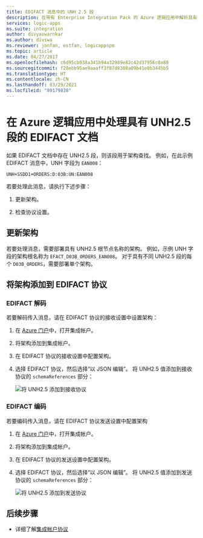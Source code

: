 ```yaml
---
title: EDIFACT 消息中的 UNH 2.5 段
description: 在带有 Enterprise Integration Pack 的 Azure 逻辑应用中解析具有 UNH2.5 段的 EDIFACT 消息
services: logic-apps
ms.suite: integration
author: divyaswarnkar
ms.author: divswa
ms.reviewer: jonfan, estfan, logicappspm
ms.topic: article
ms.date: 04/27/2017
ms.openlocfilehash: c6d95cb938a341b94a32989e82c42d37956c0a80
ms.sourcegitcommit: f28ebb95ae9aaaff3f87d8388a09b41e0b3445b5
ms.translationtype: HT
ms.contentlocale: zh-CN
ms.lasthandoff: 03/29/2021
ms.locfileid: "89179838"
---
```

# <a name="handle-edifact-documents-with-unh25-segments-in-azure-logic-apps"></a>在 Azure 逻辑应用中处理具有 UNH2.5 段的 EDIFACT 文档

如果 EDIFACT 文档中存在 UNH2.5 段，则该段用于架构查找。 例如，在此示例 EDIFACT 消息中，UNH 字段为 `EAN008`：

`UNH+SSDD1+ORDERS:D:03B:UN:EAN008`

若要处理此消息，请执行下述步骤：

1. 更新架构。

1. 检查协议设置。

## <a name="update-the-schema"></a>更新架构

若要处理消息，需要部署具有 UNH2.5 根节点名称的架构。 例如，示例 UNH 字段的架构根名称为 `EFACT_D03B_ORDERS_EAN008`。 对于具有不同 UNH2.5 段的每个 `D03B_ORDERS`，需要部署单个架构。

## <a name="add-schema-to-edifact-agreement"></a>将架构添加到 EDIFACT 协议

### <a name="edifact-decode"></a>EDIFACT 解码

若要解码传入消息，请在 EDIFACT 协议的接收设置中设置架构：

1. 在 [Azure 门户](https://portal.azure.com)中，打开集成帐户。

1. 将架构添加到集成帐户。

1. 在 EDIFACT 协议的接收设置中配置架构。

1. 选择 EDIFACT 协议，然后选择“以 JSON 编辑”。 将 UNH2.5 值添加到接收协议的 `schemaReferences` 部分：

   ![将 UNH2.5 添加到接收协议](./media/logic-apps-enterprise-integration-edifact_inputfile_unh2.5/image1.png)

### <a name="edifact-encode"></a>EDIFACT 编码

若要编码传入消息，请在 EDIFACT 协议发送设置中配置架构

1. 在 [Azure 门户](https://portal.azure.com)中，打开集成帐户。

1. 将架构添加到集成帐户。

1. 在 EDIFACT 协议的发送设置中配置架构。

1. 选择 EDIFACT 协议，然后选择“以 JSON 编辑”。 将 UNH2.5 值添加到发送协议的 `schemaReferences` 部分：

   ![将 UNH2.5 添加到发送协议](./media/logic-apps-enterprise-integration-edifact_inputfile_unh2.5/image2.png)

## <a name="next-steps"></a>后续步骤

* 详细了解[集成帐户协议](../logic-apps/logic-apps-enterprise-integration-agreements.md)
